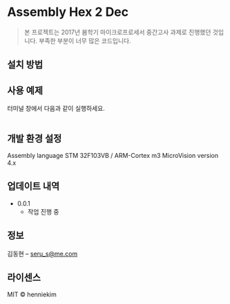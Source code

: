 # Assembly Hex 2 Dec 
> 본 프로젝트는 2017년 봄학기 마이크로프로세서 중간고사 과제로 진행했던 것입니다.
> 부족한 부분이 너무 많은 코드입니다. 


## 설치 방법

> 
 
## 사용 예제
터미널 창에서 다음과 같이 실행하세요.
```sh

```
## 개발 환경 설정
Assembly language
STM 32F103VB / ARM-Cortex m3 
MicroVision version 4.x
 
## 업데이트 내역

* 0.0.1
    * 작업 진행 중
 
## 정보

김동현 – seru_s@me.com

## 라이센스
MIT © henniekim

<!-- Markdown link & img dfn's -->
[npm-image]: https://img.shields.io/npm/v/datadog-metrics.svg?style=flat-square
[npm-url]: https://npmjs.org/package/datadog-metrics
[npm-downloads]: https://img.shields.io/npm/dm/datadog-metrics.svg?style=flat-square
[travis-image]: https://img.shields.io/travis/dbader/node-datadog-metrics/master.svg?style=flat-square
[travis-url]: https://travis-ci.org/dbader/node-datadog-metrics
[wiki]: https://github.com/yourname/yourproject/wiki
